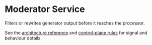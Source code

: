 # Moderator Service

Filters or rewrites generator output before it reaches the processor.

See the [architecture reference](../docs/ARCHITECTURE.md) and [control-plane rules](../docs/rules/control-plane-rules.md) for signal and behaviour details.

